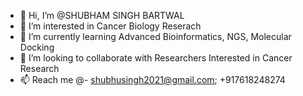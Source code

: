- 👋 Hi, I’m @SHUBHAM SINGH BARTWAL
- 👀 I’m interested in Cancer Biology Reserach
- 🌱 I’m currently learning Advanced Bioinformatics, NGS, Molecular Docking
- 💞️ I’m looking to collaborate with Researchers Interested in Cancer Research
- 📫 Reach me @- shubhusingh2021@gmail.com; +917618248274

<!---
SHUBHAM2122/SHUBHAM2122 is a ✨ special ✨ repository because its `README.md` (this file) appears on your GitHub profile.
You can click the Preview link to take a look at your changes.
--->
